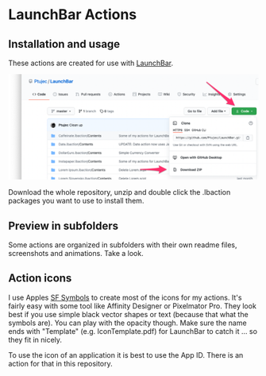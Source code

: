 # LaunchBar Actions

## Installation and usage
These actions are created for use with [LaunchBar](http://www.obdev.at/products/launchbar/). 

![](download.png)

Download the whole repository, unzip and double click the .lbaction packages you want to use to install them. 

## Preview in subfolders
Some actions are organized in subfolders with their own readme files, screenshots and animations. Take a look.

## Action icons
I use Apples [SF Symbols](https://developer.apple.com/sf-symbols/) to create most of the icons for my actions. It's fairly easy with some tool like Affinity Designer or Pixelmator Pro. They look best if you use simple black vector shapes or text (because that what the symbols are). You can play with the opacity though. Make sure the name ends with "Template" (e.g. IconTemplate.pdf) for LaunchBar to catch it … so they fit in nicely.

To use the icon of an application it is best to use the App ID. There is an action for that in this repository.